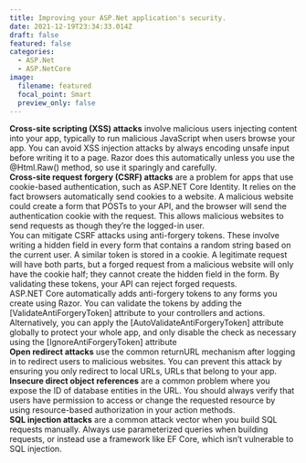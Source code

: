 ```yaml
---
title: Improving your ASP.Net application's security.
date: 2021-12-19T23:34:33.014Z
draft: false
featured: false
categories:
  - ASP.Net
  - ASP.NetCore
image:
  filename: featured
  focal_point: Smart
  preview_only: false
---
```

**Cross-site scripting (XSS) attacks** involve malicious users injecting content into your app, typically to run malicious JavaScript when users browse your app. You can avoid XSS injection attacks by always encoding unsafe input before writing it to a page. Razor does this automatically unless you use the @Html.Raw() method, so use it sparingly and carefully.\
**Cross-site request forgery (CSRF) attacks** are a problem for apps that use cookie-based authentication, such as ASP.NET Core Identity. It relies on the fact browsers automatically send cookies to a website. A malicious website could create a form that POSTs to your API, and the browser will send the authentication cookie with the request.  This allows malicious websites to send requests as though they’re the logged-in user.\
You can mitigate CSRF attacks using anti-forgery tokens. These involve writing a hidden field in every form that contains a random string based on the current user. A similar token is stored in a cookie. A legitimate request will have both parts, but a forged request from a malicious website will only have the cookie half; they cannot create the hidden field in the form. By validating these tokens, your API can reject forged requests.\
ASP.NET Core automatically adds anti-forgery tokens to any forms you create using Razor. You can validate the tokens by adding the \[ValidateAntiForgeryToken] attribute to your controllers and actions. Alternatively, you can apply the \[AutoValidateAntiForgeryToken] attribute globally to protect your whole app, and only disable the check as necessary using the \[IgnoreAntiForgeryToken] attribute \
**Open redirect attacks** use the common returnURL mechanism after logging in to redirect users to malicious websites. You can prevent this attack by ensuring you only redirect to local URLs, URLs that belong to your app.\
**Insecure direct object references** are a common problem where you expose the ID of database entities in the URL. You should always verify that users have permission to access or change the requested resource by using resource-based authorization in your action methods.\
**SQL injection attacks** are a common attack vector when you build SQL requests manually. Always use parameterized queries when building requests, or instead use a framework like EF Core, which isn’t vulnerable to SQL injection.